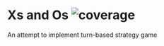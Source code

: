 # Xs and Os ![coverage](https://img.shields.io/badge/coverage-71%25-yellowgreen.svg)
An attempt to implement turn-based strategy game